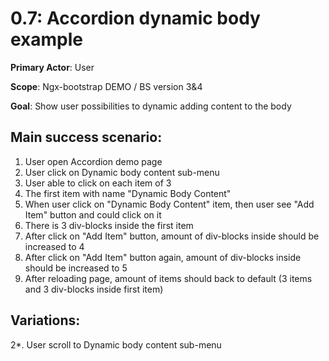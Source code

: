 0.7: Accordion dynamic body example
===================================
**Primary Actor**: User

**Scope**: Ngx-bootstrap DEMO / BS version 3&4

**Goal**: Show user possibilities to dynamic adding content to the body

Main success scenario:
----------------------
1. User open Accordion demo page
2. User click on Dynamic body content sub-menu
3. User able to click on each item of 3
4. The first item with name "Dynamic Body Content"
5. When user click on "Dynamic Body Content" item, then user see "Add Item" button and could click on it
6. There is 3 div-blocks inside the first item
7. After click on "Add Item" button, amount of div-blocks inside should be increased to 4
8. After click on "Add Item" button again, amount of div-blocks inside should be increased to 5
9. After reloading page, amount of items should back to default (3 items and 3 div-blocks inside first item)

Variations:
-----------
2*. User scroll to Dynamic body content sub-menu
